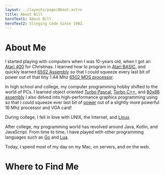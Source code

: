 ```yaml
---
layout: ../layouts/page/About.astro
title: About Bill
heroText1: About Bill
heroText2: Slinging Code Since 1982.
---
```


# About Me

I started playing with computers when I was 10-years old, when I got an [Atari 400](http://oldcomputers.net/atari400.html)
for Christmas.   I learned how to program in [Atari BASIC](https://en.wikipedia.org/wiki/Atari_BASIC),
and quickly learned [6502 Assembly](https://en.wikibooks.org/wiki/6502_Assembly)
so that I could squeeze every last bit of power out of that tiny 1.44 Mhz [6502 MOS processor](http://www.cpu-world.com/CPUs/650x/index.html).

In high school and college, my computer programming hobby shifted to the world of PCs.  I learned object oriented
[Turbo Pascal](https://en.wikipedia.org/wiki/Turbo_Pascal),
[Turbo C++](https://en.wikipedia.org/wiki/Turbo_C%2B%2B), and 
[80x86 assembly](https://en.wikipedia.org/wiki/X86_assembly_language)
I also delved into high-performance graphics programming using so that I could squeeze ever last bit of [power](https://web.archive.org/web/20070123192523/http://www.gamedev.net/reference/articles/article356.asp) 
out of a slightly more powerful 16 Mhz processor and VGA card!

During college, I fell in love with UNIX, the Internet, and [Linux](https://linux.org).

After college, my programming world has revolved around Java, Kotlin, and JavaScript.
From time to time, I have played with other programming languages such as [Go](https://golang.org) and [Lua](https://www.lua.org).

Today, I spend most of my day on my Mac, on servers, and on the web.

# Where to Find Me

